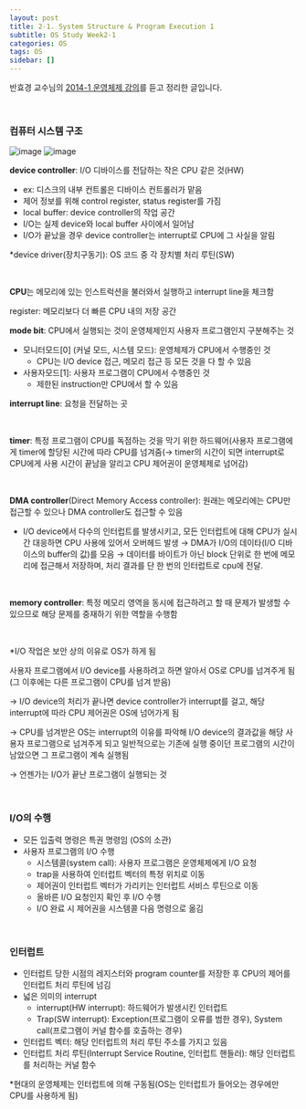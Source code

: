 ```yaml
---
layout: post
title: 2-1. System Structure & Program Execution 1
subtitle: OS Study Week2-1
categories: OS
tags: OS
sidebar: []
---
```




반효경 교수님의 [2014-1 운영체제 강의](http://www.kocw.net/home/search/kemView.do?kemId=1046323)를 듣고 정리한 글입니다.

<br>

### 컴퓨터 시스템 구조

![image](https://user-images.githubusercontent.com/71377968/201288523-a2bb4dfe-3967-40d9-b83e-23d4c9c48079.png)
![image](https://user-images.githubusercontent.com/71377968/201288578-020a7768-b55c-4e8e-8fd9-04e80544a120.png)

**device controller**: I/O 디바이스를 전담하는 작은 CPU 같은 것(HW)

- ex: 디스크의 내부 컨트롤은 디바이스 컨트롤러가 맡음
- 제어 정보를 위해 control register, status register를 가짐
- local buffer: device controller의 작업 공간
- I/O는 실제 device와 local buffer 사이에서 일어남
- I/O가 끝났을 경우 device controller는 interrupt로 CPU에 그 사실을 알림

*device driver(장치구동기): OS 코드 중 각 장치별 처리 루틴(SW)

<br>

**CPU**는 메모리에 있는 인스트럭션을 불러와서 실행하고 interrupt line을 체크함

register: 메모리보다 더 빠른 CPU 내의 저장 공간

**mode bit**: CPU에서 실행되는 것이 운영체제인지 사용자 프로그램인지 구분해주는 것

- 모니터모드[0] (커널 모드, 시스템 모드): 운영체제가 CPU에서 수행중인 것
  - CPU는 I/O device 접근, 메모리 접근 등 모든 것을 다 할 수 있음
- 사용자모드[1]: 사용자 프로그램이 CPU에서 수행중인 것
  - 제한된 instruction만 CPU에서 할 수 있음

**interrupt line**: 요청을 전달하는 곳

<br>

**timer**: 특정 프로그램이 CPU를 독점하는 것을 막기 위한 하드웨어(사용자 프로그램에게 timer에 할당된 시간에 따라 CPU를 넘겨줌(→ timer의 시간이 되면 interrupt로 CPU에게 사용 시간이 끝남을 알리고 CPU 제어권이 운영체제로 넘어감)

<br>

**DMA controller**(Direct Memory Access controller): 원래는 메모리에는 CPU만 접근할 수 있으나 DMA controller도 접근할 수 있음

- I/O device에서 다수의 인터럽트를 발생시키고, 모든 인터럽트에 대해 CPU가 실시간 대응하면 CPU 사용에 있어서 오버헤드 발생 → DMA가 I/O의 데이타(I/O 디바이스의 buffer의 값)를 모음 → 데이터를 바이트가 아닌 block 단위로 한 번에 메모리에 접근해서 저장하며, 처리 결과를 단 한 번의 인터럽트로 cpu에 전달.

<br>

**memory controller**: 특정 메모리 영역을 동시에 접근하려고 할 때 문제가 발생할 수 있으므로 해당 문제를 중재하기 위한 역할을 수행함

<br>

*I/O 작업은 보안 상의 이유로 OS가 하게 됨

사용자 프로그램에서 I/O device를 사용하려고 하면 알아서 OS로 CPU를 넘겨주게 됨(그 이후에는 다른 프로그램이 CPU를 넘겨 받음)

→ I/O device의 처리가 끝나면 device controller가 interrupt를 걸고, 해당 interrupt에 따라 CPU 제어권은 OS에 넘어가게 됨

→ CPU를 넘겨받은 OS는 interrupt의 이유를 파악해 I/O device의 결과값을 해당 사용자 프로그램으로 넘겨주게 되고 일반적으로는 기존에 실행 중이던 프로그램의 시간이 남았으면 그 프로그램이 계속 실행됨

→ 언젠가는 I/O가 끝난 프로그램이 실행되는 것

<br>

### **I/O의 수행**

- 모든 입출력 명령은 특권 명령임 (OS의 소관)
- 사용자 프로그램의 I/O 수행
  - 시스템콜(system call): 사용자 프로그램은 운영체제에게 I/O 요청
  - trap을 사용하여 인터럽트 벡터의 특정 위치로 이동
  - 제어권이 인터럽트 벡터가 가리키는 인터럽트 서비스 루틴으로 이동
  - 올바른 I/O 요청인지 확인 후 I/O 수행
  - I/O 완료 시 제어권을 시스템콜 다음 명령으로 옮김

<br>

### **인터럽트**

- 인터럽트 당한 시점의 레지스터와 program counter를 저장한 후 CPU의 제어를 인터럽트 처리 루틴에 넘김
- 넓은 의미의 interrupt
  - interrupt(HW interrupt): 하드웨어가 발생시킨 인터럽트
  - Trap(SW interrupt): Exception(프로그램이 오류를 범한 경우), System call(프로그램이 커널 함수를 호출하는 경우)
- 인터럽트 벡터: 해당 인터럽트의 처리 루틴 주소를 가지고 있음
- 인터럽트 처리 루틴(Interrupt Service Routine, 인터럽트 핸들러): 해당 인터럽트를 처리하는 커널 함수

*현대의 운영체제는 인터럽트에 의해 구동됨(OS는 인터럽트가 들어오는 경우에만 CPU를 사용하게 됨)
